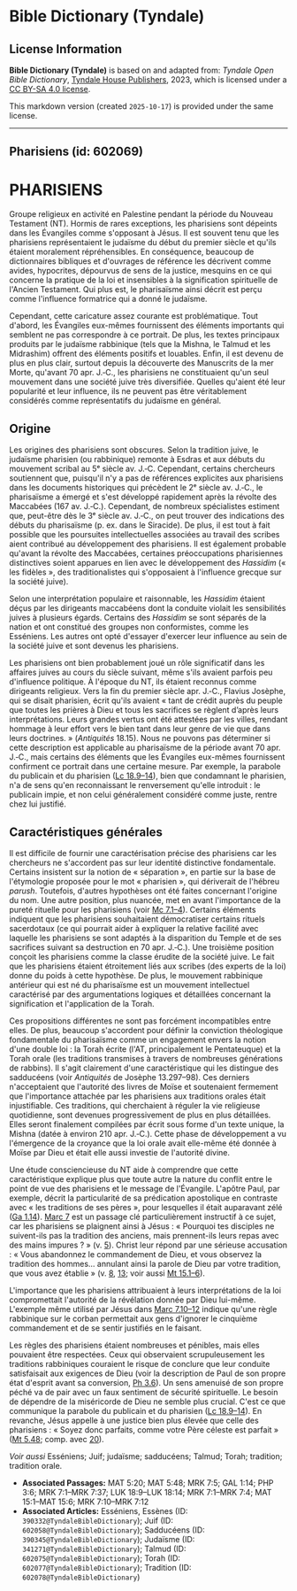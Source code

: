 # Bible Dictionary (Tyndale)

## License Information

**Bible Dictionary (Tyndale)** is based on and adapted from: _Tyndale Open Bible Dictionary_, [Tyndale House Publishers](https://tyndaleopenresources.com/), 2023, which is licensed under a [CC BY-SA 4.0 license](https://creativecommons.org/licenses/by-sa/4.0/legalcode.en).

This markdown version (created `2025-10-17`) is provided under the same license.



--------------------------------

## Pharisiens (id: 602069)

PHARISIENS
==========

Groupe religieux en activité en Palestine pendant la période du Nouveau Testament (NT). Hormis de rares exceptions, les pharisiens sont dépeints dans les Évangiles comme s'opposant à Jésus. Il est souvent tenu que les pharisiens représentaient le judaïsme du début du premier siècle et qu'ils étaient moralement répréhensibles. En conséquence, beaucoup de dictionnaires bibliques et d'ouvrages de référence les décrivent comme avides, hypocrites, dépourvus de sens de la justice, mesquins en ce qui concerne la pratique de la loi et insensibles à la signification spirituelle de l'Ancien Testament. Qui plus est, le pharisaïsme ainsi décrit est perçu comme l'influence formatrice qui a donné le judaïsme.

Cependant, cette caricature assez courante est problématique. Tout d'abord, les Évangiles eux\-mêmes fournissent des éléments importants qui semblent ne pas correspondre à ce portrait. De plus, les textes principaux produits par le judaïsme rabbinique (tels que la Mishna, le Talmud et les Midrashim) offrent des éléments positifs et louables. Enfin, il est devenu de plus en plus clair, surtout depuis la découverte des Manuscrits de la mer Morte, qu'avant 70 apr. J.‑C., les pharisiens ne constituaient qu'un seul mouvement dans une société juive très diversifiée. Quelles qu'aient été leur popularité et leur influence, ils ne peuvent pas être véritablement considérés comme représentatifs du judaïsme en général.

Origine
-------

Les origines des pharisiens sont obscures. Selon la tradition juive, le judaïsme pharisien (ou rabbinique) remonte à Esdras et aux débuts du mouvement scribal au 5ᵉ siècle av. J.‑C. Cependant, certains chercheurs soutiennent que, puisqu'il n'y a pas de références explicites aux pharisiens dans les documents historiques qui précèdent le 2ᵉ siècle av. J.‑C., le pharisaïsme a émergé et s'est développé rapidement après la révolte des Maccabées (167 av. J.‑C.). Cependant, de nombreux spécialistes estiment que, peut\-être dès le 3ᵉ siècle av. J.‑C., on peut trouver des indications des débuts du pharisaïsme (p. ex. dans le Siracide). De plus, il est tout à fait possible que les poursuites intellectuelles associées au travail des scribes aient contribué au développement des pharisiens. Il est également probable qu'avant la révolte des Maccabées, certaines préoccupations pharisiennes distinctives soient apparues en lien avec le développement des *Hassidim* (« les fidèles », des traditionalistes qui s'opposaient à l'influence grecque sur la société juive).

Selon une interprétation populaire et raisonnable, les *Hassidim* étaient déçus par les dirigeants maccabéens dont la conduite violait les sensibilités juives à plusieurs égards. Certains des *Hassidim* se sont séparés de la nation et ont constitué des groupes non conformistes, comme les Esséniens. Les autres ont opté d'essayer d'exercer leur influence au sein de la société juive et sont devenus les pharisiens.

Les pharisiens ont bien probablement joué un rôle significatif dans les affaires juives au cours du siècle suivant, même s'ils avaient parfois peu d'influence politique. À l'époque du NT, ils étaient reconnus comme dirigeants religieux. Vers la fin du premier siècle apr. J.‑C., Flavius Josèphe, qui se disait pharisien, écrit qu'ils avaient « tant de crédit auprès du peuple que toutes les prières à Dieu et tous les sacrifices se règlent d’après leurs interprétations. Leurs grandes vertus ont été attestées par les villes, rendant hommage à leur effort vers le bien tant dans leur genre de vie que dans leurs doctrines. » (*Antiquités* 18\.15\). Nous ne pouvons pas déterminer si cette description est applicable au pharisaïsme de la période avant 70 apr. J.‑C., mais certains des éléments que les Évangiles eux\-mêmes fournissent confirment ce portrait dans une certaine mesure. Par exemple, la parabole du publicain et du pharisien ([Lc 18\.9–14](https://ref.ly/Luke18:9-Luke18:14)), bien que condamnant le pharisien, n'a de sens qu'en reconnaissant le renversement qu'elle introduit : le publicain impie, et non celui généralement considéré comme juste, rentre chez lui justifié.

Caractéristiques générales
--------------------------

Il est difficile de fournir une caractérisation précise des pharisiens car les chercheurs ne s'accordent pas sur leur identité distinctive fondamentale. Certains insistent sur la notion de « séparation », en partie sur la base de l'étymologie proposée pour le mot « pharisien », qui dériverait de l'hébreu *parush*. Toutefois, d'autres hypothèses ont été faites concernant l'origine du nom. Une autre position, plus nuancée, met en avant l'importance de la pureté rituelle pour les pharisiens (voir [Mc 7\.1–4](https://ref.ly/Mark7:1-Mark7:4)). Certains éléments indiquent que les pharisiens souhaitaient démocratiser certains rituels sacerdotaux (ce qui pourrait aider à expliquer la relative facilité avec laquelle les pharisiens se sont adaptés à la disparition du Temple et de ses sacrifices suivant sa destruction en 70 apr. J.‑C.). Une troisième position conçoit les pharisiens comme la classe érudite de la société juive. Le fait que les pharisiens étaient étroitement liés aux scribes (des experts de la loi) donne du poids à cette hypothèse. De plus, le mouvement rabbinique antérieur qui est né du pharisaïsme est un mouvement intellectuel caractérisé par des argumentations logiques et détaillées concernant la signification et l'application de la Torah.

Ces propositions différentes ne sont pas forcément incompatibles entre elles. De plus, beaucoup s'accordent pour définir la conviction théologique fondamentale du pharisaïsme comme un engagement envers la notion d'une double loi : la Torah écrite (l'AT, principalement le Pentateuque) et la Torah orale (les traditions transmises à travers de nombreuses générations de rabbins). Il s'agit clairement d'une caractéristique qui les distingue des sadducéens (voir *Antiquités* de Josèphe 13\.297–98\). Ces derniers n'acceptaient que l'autorité des livres de Moïse et soutenaient fermement que l'importance attachée par les pharisiens aux traditions orales était injustifiable. Ces traditions, qui cherchaient à réguler la vie religieuse quotidienne, sont devenues progressivement de plus en plus détaillées. Elles seront finalement compilées par écrit sous forme d'un texte unique, la Mishna (datée à environ 210 apr. J.‑C.). Cette phase de développement a vu l'émergence de la croyance que la loi orale avait elle\-même été donnée à Moïse par Dieu et était elle aussi investie de l'autorité divine.

Une étude consciencieuse du NT aide à comprendre que cette caractéristique explique plus que toute autre la nature du conflit entre le point de vue des pharisiens et le message de l'Évangile. L'apôtre Paul, par exemple, décrit la particularité de sa prédication apostolique en contraste avec « les traditions de ses pères », pour lesquelles il était auparavant zélé ([Ga 1\.14](https://ref.ly/Gal1:14)). [Marc 7](https://ref.ly/Mark7:1-Mark7:37) est un passage clé particulièrement instructif à ce sujet, car les pharisiens se plaignent ainsi à Jésus : « Pourquoi tes disciples ne suivent\-ils pas la tradition des anciens, mais prennent\-ils leurs repas avec des mains impures ? » (v. [5](https://ref.ly/Mark7:5)). Christ leur répond par une sérieuse accusation : « Vous abandonnez le commandement de Dieu, et vous observez la tradition des hommes… annulant ainsi la parole de Dieu par votre tradition, que vous avez établie » (v. [8](https://ref.ly/Mark7:8), [13](https://ref.ly/Mark7:13); voir aussi [Mt 15\.1–6](https://ref.ly/Matt15:1-Matt15:6)).

L'importance que les pharisiens attribuaient à leurs interprétations de la loi compromettait l'autorité de la révélation donnée par Dieu lui\-même. L'exemple même utilisé par Jésus dans [Marc 7\.10–12](https://ref.ly/Mark7:10-Mark7:12) indique qu'une règle rabbinique sur le corban permettait aux gens d'ignorer le cinquième commandement et de se sentir justifiés en le faisant.

Les règles des pharisiens étaient nombreuses et pénibles, mais elles pouvaient être respectées. Ceux qui observaient scrupuleusement les traditions rabbiniques couraient le risque de conclure que leur conduite satisfaisait aux exigences de Dieu (voir la description de Paul de son propre état d'esprit avant sa conversion, [Ph 3\.6](https://ref.ly/Phil3:6)). Un sens amenuisé de son propre péché va de pair avec un faux sentiment de sécurité spirituelle. Le besoin de dépendre de la miséricorde de Dieu ne semble plus crucial. C'est ce que communique la parabole du publicain et du pharisien ([Lc 18\.9–14](https://ref.ly/Luke18:9-Luke18:14)). En revanche, Jésus appelle à une justice bien plus élevée que celle des pharisiens : « Soyez donc parfaits, comme votre Père céleste est parfait » ([Mt 5\.48](https://ref.ly/Matt5:48); comp. avec [20](https://ref.ly/Matt5:20)).

*Voir aussi* Esséniens; Juif; judaïsme; sadducéens; Talmud; Torah; tradition; tradition orale.

* **Associated Passages:** MAT 5:20; MAT 5:48; MRK 7:5; GAL 1:14; PHP 3:6; MRK 7:1–MRK 7:37; LUK 18:9–LUK 18:14; MRK 7:1–MRK 7:4; MAT 15:1–MAT 15:6; MRK 7:10–MRK 7:12
* **Associated Articles:** Esséniens, Essènes (ID: `390332@TyndaleBibleDictionary`); Juif (ID: `602058@TyndaleBibleDictionary`); Sadducéens (ID: `390345@TyndaleBibleDictionary`); Judaïsme (ID: `341271@TyndaleBibleDictionary`); Talmud (ID: `602075@TyndaleBibleDictionary`); Torah (ID: `602077@TyndaleBibleDictionary`); Tradition (ID: `602078@TyndaleBibleDictionary`)


